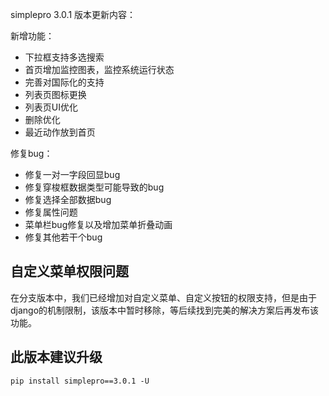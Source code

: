 simplepro 3.0.1
版本更新内容：

新增功能：
+ 下拉框支持多选搜索
+ 首页增加监控图表，监控系统运行状态
+ 完善对国际化的支持
+ 列表页图标更换
+ 列表页UI优化
+ 删除优化
+ 最近动作放到首页

修复bug：    

+ 修复一对一字段回显bug
+ 修复穿梭框数据类型可能导致的bug
+ 修复选择全部数据bug
+ 修复属性问题
+ 菜单栏bug修复以及增加菜单折叠动画
+ 修复其他若干个bug

## 自定义菜单权限问题

在分支版本中，我们已经增加对自定义菜单、自定义按钮的权限支持，但是由于django的机制限制，该版本中暂时移除，等后续找到完美的解决方案后再发布该功能。


## 此版本建议升级

```shell
pip install simplepro==3.0.1 -U
```

